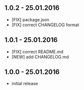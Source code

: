 ## 1.0.2 - 25.01.2016

- [FIX] package.json
- [FIX] correct CHANGELOG format

## 1.0.1 - 25.01.2016

- [FIX] correct README.md
- [NEW] add CHANGELOG.md

## 1.0.0 - 25.01.2016

- initial release
